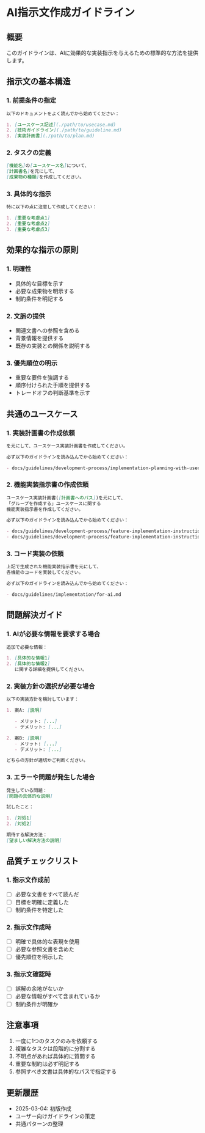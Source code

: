 # AI指示文作成ガイドライン

## 概要

このガイドラインは、AIに効果的な実装指示を与えるための標準的な方法を提供します。

## 指示文の基本構造

### 1. 前提条件の指定

```markdown
以下のドキュメントをよく読んでから始めてください：

1. [ユースケース記述](./path/to/usecase.md)
2. [技術ガイドライン](./path/to/guideline.md)
3. [実装計画書](./path/to/plan.md)
```

### 2. タスクの定義

```markdown
[機能名]の[ユースケース名]について、
[計画書名]を元にして、
[成果物の種類]を作成してください。
```

### 3. 具体的な指示

```markdown
特に以下の点に注意して作成してください：

1. [重要な考慮点1]
2. [重要な考慮点2]
3. [重要な考慮点3]
```

## 効果的な指示の原則

### 1. 明確性

- 具体的な目標を示す
- 必要な成果物を明示する
- 制約条件を明記する

### 2. 文脈の提供

- 関連文書への参照を含める
- 背景情報を提供する
- 既存の実装との関係を説明する

### 3. 優先順位の明示

- 重要な要件を強調する
- 順序付けられた手順を提供する
- トレードオフの判断基準を示す

## 共通のユースケース

### 1. 実装計画書の作成依頼

```markdown
を元にして、ユースケース実装計画書を作成してください。

必ず以下のガイドラインを読み込んでから始めてください：

- docs/guidelines/development-process/implementation-planning-with-usecases.md
```

### 2. 機能実装指示書の作成依頼

```markdown
ユースケース実装計画書([計画書へのパス])を元にして、
「グループを作成する」ユースケースに関する
機能実装指示書を作成してください。

必ず以下のガイドラインを読み込んでから始めてください：

- docs/guidelines/development-process/feature-implementation-instruction.md
- docs/guidelines/development-process/feature-implementation-instruction-template.md
```

### 3. コード実装の依頼

```markdown
上記で生成された機能実装指示書を元にして、
各機能のコードを実装してください。

必ず以下のガイドラインを読み込んでから始めてください：

- docs/guidelines/implementation/for-ai.md
```

## 問題解決ガイド

### 1. AIが必要な情報を要求する場合

```markdown
追加で必要な情報：

1. [具体的な情報1]
2. [具体的な情報2]
   に関する詳細を提供してください。
```

### 2. 実装方針の選択が必要な場合

```markdown
以下の実装方針を検討しています：

1. 案A: [説明]

   - メリット: [...]
   - デメリット: [...]

2. 案B: [説明]
   - メリット: [...]
   - デメリット: [...]

どちらの方針が適切かご判断ください。
```

### 3. エラーや問題が発生した場合

```markdown
発生している問題：
[問題の具体的な説明]

試したこと：

1. [対処1]
2. [対処2]

期待する解決方法：
[望ましい解決方法の説明]
```

## 品質チェックリスト

### 1. 指示文作成前

- [ ] 必要な文書をすべて読んだ
- [ ] 目標を明確に定義した
- [ ] 制約条件を特定した

### 2. 指示文作成時

- [ ] 明確で具体的な表現を使用
- [ ] 必要な参照文書を含めた
- [ ] 優先順位を明示した

### 3. 指示文確認時

- [ ] 誤解の余地がないか
- [ ] 必要な情報がすべて含まれているか
- [ ] 制約条件が明確か

## 注意事項

1. 一度に1つのタスクのみを依頼する
2. 複雑なタスクは段階的に分割する
3. 不明点があれば具体的に質問する
4. 重要な制約は必ず明記する
5. 参照すべき文書は具体的なパスで指定する

## 更新履歴

- 2025-03-04: 初版作成
- ユーザー向けガイドラインの策定
- 共通パターンの整理
